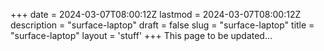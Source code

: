 +++
date = 2024-03-07T08:00:12Z
lastmod = 2024-03-07T08:00:12Z
description = "surface-laptop"
draft = false
slug = "surface-laptop"
title = "surface-laptop"
layout = 'stuff'
+++
This page to be updated…

